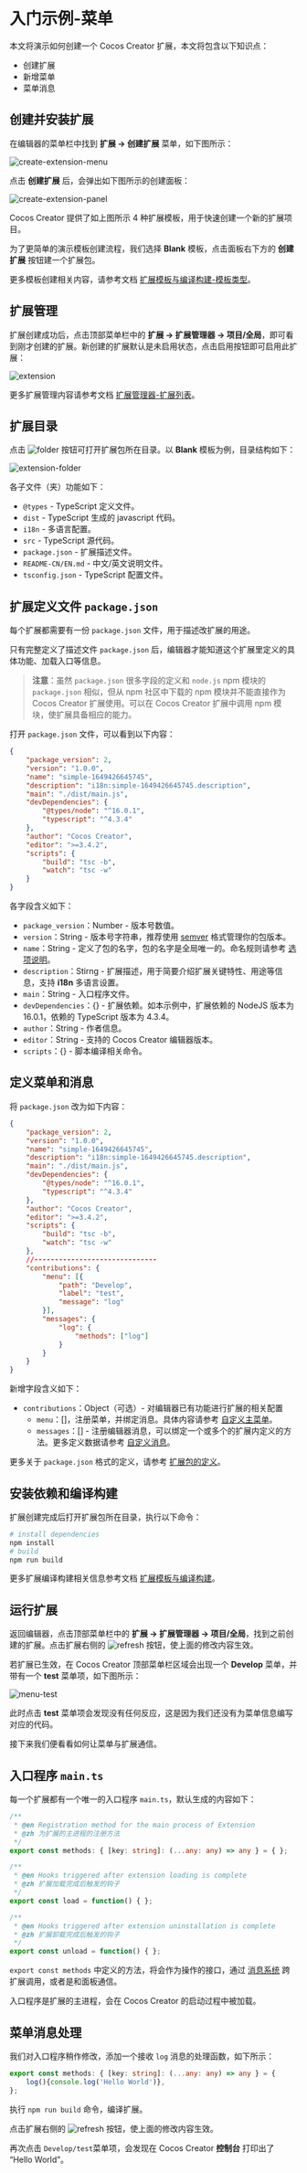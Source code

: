 # 入门示例-菜单

本文将演示如何创建一个 Cocos Creator 扩展，本文将包含以下知识点：
- 创建扩展
- 新增菜单
- 菜单消息

## 创建并安装扩展

在编辑器的菜单栏中找到 **扩展 -> 创建扩展** 菜单，如下图所示：

![create-extension-menu](image/create-extension-menu.png)

点击 **创建扩展** 后，会弹出如下图所示的创建面板：

![create-extension-panel](image/create-extension-panel.png)

Cocos Creator 提供了如上图所示 4 种扩展模板，用于快速创建一个新的扩展项目。

为了更简单的演示模板创建流程，我们选择 **Blank** 模板，点击面板右下方的 **创建扩展** 按钮建一个扩展包。

更多模板创建相关内容，请参考文档 [扩展模板与编译构建-模板类型](./create-extension.md)。

## 扩展管理

扩展创建成功后，点击顶部菜单栏中的 **扩展 -> 扩展管理器 -> 项目/全局**，即可看到刚才创建的扩展。新创建的扩展默认是未启用状态，点击启用按钮即可启用此扩展：

![extension](first/extension.png)

更多扩展管理内容请参考文档 [扩展管理器-扩展列表](./extension-manager.md)。

## 扩展目录

点击 ![folder](first/folder.png) 按钮可打开扩展包所在目录。以 **Blank** 模板为例，目录结构如下：

![extension-folder](image/extension-folder-blank.png)

各子文件（夹）功能如下：
- `@types` - TypeScript 定义文件。
- `dist` - TypeScript 生成的 javascript 代码。
- `i18n` - 多语言配置。
- `src` - TypeScript 源代码。
- `package.json` - 扩展描述文件。
- `README-CN/EN.md` - 中文/英文说明文件。
- `tsconfig.json` - TypeScript 配置文件。

## 扩展定义文件 `package.json`

每个扩展都需要有一份 `package.json` 文件，用于描述改扩展的用途。

只有完整定义了描述文件 `package.json` 后，编辑器才能知道这个扩展里定义的具体功能、加载入口等信息。

> **注意**：虽然 `package.json` 很多字段的定义和 `node.js` npm 模块的 `package.json` 相似，但从 npm 社区中下载的 npm 模块并不能直接作为 Cocos Creator 扩展使用。可以在 Cocos Creator 扩展中调用 npm 模块，使扩展具备相应的能力。

打开 `package.json` 文件，可以看到以下内容：

```json
{
    "package_version": 2,
    "version": "1.0.0",
    "name": "simple-1649426645745",
    "description": "i18n:simple-1649426645745.description",
    "main": "./dist/main.js",
    "devDependencies": {
        "@types/node": "^16.0.1",
        "typescript": "^4.3.4"
    },
    "author": "Cocos Creator",
    "editor": ">=3.4.2",
    "scripts": {
        "build": "tsc -b",
        "watch": "tsc -w"
    }
}

```

各字段含义如下：
- `package_version`：Number - 版本号数值。
- `version`：String - 版本号字符串，推荐使用 [semver](http://semver.org/) 格式管理你的包版本。
- `name`：String - 定义了包的名字，包的名字是全局唯一的。命名规则请参考 [选项说明](./create-extension.md)。
- `description`：Stirng - 扩展描述，用于简要介绍扩展关键特性、用途等信息，支持 **i18n** 多语言设置。
- `main`：String - 入口程序文件。
- `devDependencies`：{} - 扩展依赖。如本示例中，扩展依赖的 NodeJS 版本为 16.0.1，依赖的 TypeScript 版本为 4.3.4。
- `author`：String - 作者信息。
- `editor`：String - 支持的 Cocos Creator 编辑器版本。
- `scripts`：{} - 脚本编译相关命令。

## 定义菜单和消息

将 `package.json` 改为如下内容：

```json
{
    "package_version": 2,
    "version": "1.0.0",
    "name": "simple-1649426645745",
    "description": "i18n:simple-1649426645745.description",
    "main": "./dist/main.js",
    "devDependencies": {
        "@types/node": "^16.0.1",
        "typescript": "^4.3.4"
    },
    "author": "Cocos Creator",
    "editor": ">=3.4.2",
    "scripts": {
        "build": "tsc -b",
        "watch": "tsc -w"
    },
    //------------------------------
    "contributions": {
        "menu": [{
            "path": "Develop",
            "label": "test",
            "message": "log"
        }],
        "messages": {
            "log": {
                "methods": ["log"]
            }
        }
    }
}
```

新增字段含义如下：
- `contributions`：Object（可选）- 对编辑器已有功能进行扩展的相关配置
    - `menu`：[]，注册菜单，并绑定消息。具体内容请参考 [自定义主菜单](./contributions-menu.md)。
    - `messages`：[] - 注册编辑器消息，可以绑定一个或多个的扩展内定义的方法。更多定义数据请参考 [自定义消息](./contributions-messages.md)。

更多关于 `package.json` 格式的定义，请参考 [扩展包的定义](./define.md)。

## 安装依赖和编译构建

扩展创建完成后打开扩展包所在目录，执行以下命令：

```bash
# install dependencies
npm install
# build
npm run build
```

更多扩展编译构建相关信息参考文档 [扩展模板与编译构建](./create-extension.md)。

## 运行扩展

返回编辑器，点击顶部菜单栏中的 **扩展 -> 扩展管理器 -> 项目/全局**，找到之前创建的扩展。点击扩展右侧的 ![refresh](first/refresh.png) 按钮，使上面的修改内容生效。

若扩展已生效，在 Cocos Creator 顶部菜单栏区域会出现一个 **Develop** 菜单，并带有一个 **test** 菜单项，如下图所示：

![menu-test](first/extension-menu-test.png)

此时点击 **test** 菜单项会发现没有任何反应，这是因为我们还没有为菜单信息编写对应的代码。

接下来我们便看看如何让菜单与扩展通信。

## 入口程序 `main.ts`

每一个扩展都有一个唯一的入口程序 `main.ts`，默认生成的内容如下：

```typescript
/**
 * @en Registration method for the main process of Extension
 * @zh 为扩展的主进程的注册方法
 */
export const methods: { [key: string]: (...any: any) => any } = { };

/**
 * @en Hooks triggered after extension loading is complete
 * @zh 扩展加载完成后触发的钩子
 */
export const load = function() { };

/**
 * @en Hooks triggered after extension uninstallation is complete
 * @zh 扩展卸载完成后触发的钩子
 */
export const unload = function() { };
```

`export const methods` 中定义的方法，将会作为操作的接口，通过 [消息系统](./messages.md) 跨扩展调用，或者是和面板通信。

入口程序是扩展的主进程，会在 Cocos Creator 的启动过程中被加载。

## 菜单消息处理

我们对入口程序稍作修改，添加一个接收 `log` 消息的处理函数，如下所示：

```typescript
export const methods: { [key: string]: (...any: any) => any } = { 
    log(){console.log('Hello World')},
};
```

执行 `npm run build` 命令，编译扩展。

点击扩展右侧的 ![refresh](first/refresh.png) 按钮，使上面的修改内容生效。

再次点击 `Develop/test`菜单项，会发现在 Cocos Creator **控制台** 打印出了 “Hello World”。
